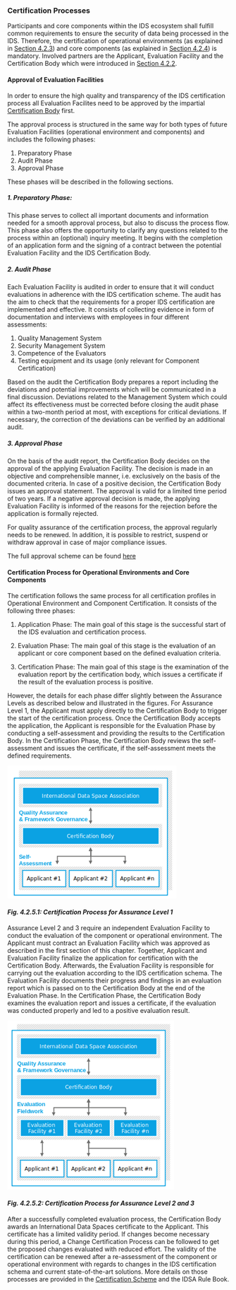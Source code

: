 ### Certification Processes ###

Participants and core components within the IDS ecosystem shall fulfill common requirements to ensure the security of data being processed in the IDS. Therefore, the certification of operational environments (as explained in [Section 4.2.3](../4_2_3_Operational_Environment_Certification.md)) and core components (as explained in [Section 4.2.4](../4_2_4_Component_Certification.md)) is mandatory. Involved partners are the Applicant, Evaluation Facility and the Certification Body which were introduced in [Section 4.2.2](../4_2_2_Roles.md).

#### Approval of Evaluation Facilities ####

In order to ensure the high quality and transparency of the IDS certification process all Evaluation Facilites need to be approved by the impartial [Certification Body](https://github.com/International-Data-Spaces-Association/IDS-G/tree/main/glossary#certification-body) first.

The approval process is structured in the same way for both types of future Evaluation Facilities (operational environment and components) and includes the following phases:

1. Preparatory Phase
2. Audit Phase
3. Approval Phase

These phases will be described in the following sections.

##### 1. Preparatory Phase: #####

This phase serves to collect all important documents and information needed for a smooth approval process, but also to discuss the process flow. This phase also offers the opportunity to clarify any questions related to the process within an (optional) inquiry meeting. It begins with the completion of an application form and the signing of a contract between the potential Evaluation Facility and the IDS Certification Body.

##### 2. Audit Phase #####

Each Evaluation Facility is audited in order to ensure that it will conduct evaluations in adherence with the IDS certification scheme. The audit has the aim to check that the requirements for a proper IDS certification are implemented and effective. It consists of collecting evidence in form of documentation and interviews with employees in four different assessments:

1. Quality Management System
2. Security Management System
3. Competence of the Evaluators
4. Testing equipment and its usage (only relevant for Component Certification)

Based on the audit the Certification Body prepares a report including the deviations and potential improvements which will be communicated in a final discussion. Deviations related to the Management System which could affect its effectiveness must be corrected before closing the audit phase within a two-month period at most, with exceptions for critical deviations. If necessary, the correction of the deviations can be verified by an additional audit.

##### 3. Approval Phase #####

On the basis of the audit report, the Certification Body decides on the approval of the applying Evaluation Facility. The decision is made in an objective and comprehensible manner, i.e.  exclusively on the basis of the documented criteria.
In case of a positive decision, the Certification Body issues an approval statement. The approval is valid for a limited time period of two years.
If a negative approval decision is made, the applying Evaluation Facility is informed of the reasons for the rejection before the application is formally rejected.

For quality assurance of the certification process, the approval regularly needs to be renewed. In addition, it is possible to restrict, suspend or withdraw approval in case of major compliance issues.

The full approval scheme can be found [here](./ApprovalScheme)

#### Certification Process for Operational Environments and Core Components ####

The certification follows the same process for all certification profiles in Operational Environment and Component Certification. It consists of the following three phases:

1.  Application Phase: The main goal of this stage is the successful
    start of the IDS evaluation and certification process.

2.  Evaluation Phase: The main goal of this stage is the evaluation of
    an applicant or core component based on the defined evaluation
    criteria.

3.  Certification Phase: The main goal of this stage is the examination
    of the evaluation report by the certification body, which issues a
    certificate if the result of the evaluation process is positive.

However, the details for each phase differ slightly between the Assurance Levels as described below and illustrated in the figures.
For Assurance Level 1, the Applicant must apply directly to the Certification Body to trigger the start of the certification process. Once the Certification Body accepts the application, the Applicant is responsible for the Evaluation Phase by conducting a self-assessment and providing the results to the Certification Body. In the Certification Phase, the Certification Body reviews the self-assessment and issues the certificate, if the self-assessment meets the defined requirements.

![Certification Process Assurance Level 1](./media/Certification_Processes_Assurance_Level_1.png)
#### _Fig. 4.2.5.1: Certification Process for Assurance Level 1_

Assurance Level 2 and 3 require an independent Evaluation Facility to conduct the evaluation of the component or operational environment. The Applicant must contract an Evaluation Facility which was approved as described in the first section of this chapter. Together, Applicant and Evaluation Facility finalize the application for certification with the Certification Body. Afterwards, the Evaluation Facility is responsible for carrying out the evaluation according to the IDS certification schema. The Evaluation Facility documents their progress and findings in an evaluation report which is passed on to the Certification Body at the end of the Evaluation Phase. In the Certification Phase, the Certification Body examines the evaluation report and issues a certificate, if the evaluation was conducted properly and led to a positive evaluation result.

![Certification Process Assurance Level 2 and 3](./media/Certification_Processes_Assurance_Level_2_3.png)
#### _Fig. 4.2.5.2: Certification Process for Assurance Level 2 and 3_

After a successfully completed evaluation process, the Certification Body awards an International Data Spaces certificate to the Applicant.
This certificate has a limited validity period. If changes become necessary during this period, a Change Certification Process can be followed to get the proposed changes evaluated with reduced effort. 
The validity of the certification can be renewed after a re-assessment of the component or operational environment with regards to changes in the IDS certification schema and current state-of-the-art solutions.
More details on those processes are provided in the [Certification Scheme](./CertificationScheme) and the IDSA Rule Book.
